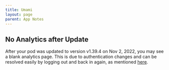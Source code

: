 ```yaml
---
title: Umami
layout: page
parent: App Notes
---
```


## No Analytics after Update
After your pod was updated to version v1.39.4 on Nov 2, 2022, you may see a blank analytics page. This is due to authentication changes and can be resolved easily by logging out and back in again, as mentioned [here](https://github.com/umami-software/umami/issues/1598).